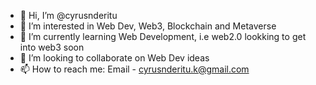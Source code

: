 - 👋 Hi, I’m @cyrusnderitu
- 👀 I’m interested in Web Dev, Web3, Blockchain and Metaverse
- 🌱 I’m currently learning Web Development, i.e web2.0 lookking to get into web3 soon
- 💞️ I’m looking to collaborate on Web Dev ideas 
- 📫 How to reach me: Email - cyrusnderitu.k@gmail.com

<!---
cyrusnderitu/cyrusnderitu is a ✨ special ✨ repository because its `README.md` (this file) appears on your GitHub profile.
You can click the Preview link to take a look at your changes.
--->
